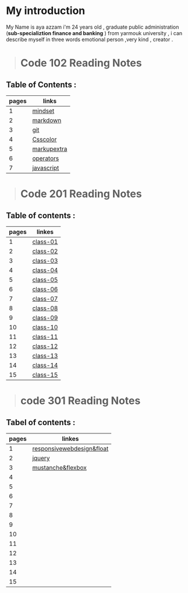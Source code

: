 # My introduction
 My Name is aya azzam i'm 24 years old , graduate public administration (**sub-specializtion finance and banking** ) from yarmouk university , i can describe myself in three words emotional person ,very kind , creator .


> # Code 102 Reading Notes
## Table of Contents :

| pages   | links                                                                                  |
| ------- | ----------------------------------------------------                                   |
| 1       |[mindset](https://ayaazzam24.github.io/reading-notes/mindset1)                          |
| 2       |[markdown](https://ayaazzam24.github.io/reading-notes/read02a)                          |
| 3       |[git](https://ayaazzam24.github.io/reading-notes/read02b)                               |
| 4       |[Csscolor](https://ayaazzam24.github.io/reading-notes/Css%20color)                      |
| 5       |[markupextra](https://ayaazzam24.github.io/reading-notes/markupextra)                   |
| 6       |[operators](https://ayaazzam24.github.io/reading-notes/operators%20and%20logical)       |
| 7       |[javascript](https://ayaazzam24.github.io/reading-notes/programming%20with%20javascript)|

> # Code 201 Reading Notes
## Table of contents :

|pages        | linkes                                                          |
| ----------- |---------------------------------------------                    |  
|  1          | [class-01](https://ayaazzam24.github.io/reading-notes/class-01) | 
|  2          | [class-02](https://ayaazzam24.github.io/reading-notes/class-02) |        
|  3          | [class-03](https://ayaazzam24.github.io/reading-notes/class-03) |   
|  4          | [class-04](https://ayaazzam24.github.io/reading-notes/class-04) |    
|  5          | [class-05](https://ayaazzam24.github.io/reading-notes/class-05) |
|  6          | [class-06](https://ayaazzam24.github.io/reading-notes/class-06) | 
|  7          | [class-07](https://ayaazzam24.github.io/reading-notes/class-07) |
|  8          | [class-08](https://ayaazzam24.github.io/reading-notes/class-08) |
|  9          | [class-09](https://ayaazzam24.github.io/reading-notes/class-09) | 
|  10         | [class-10](https://ayaazzam24.github.io/reading-notes/class-10) |
|  11         | [class-11](https://ayaazzam24.github.io/reading-notes/class-11) |
|  12         | [class-12](https://ayaazzam24.github.io/reading-notes/class-12) |
|  13         | [class-13](https://ayaazzam24.github.io/reading-notes/class-13) |
|  14         | [class-14](https://ayaazzam24.github.io/reading-notes/class-14) |
|  15         | [class-15](https://ayaazzam24.github.io/reading-notes/class-15) |    

> # code 301 Reading Notes 
## Tabel of contents :

|pages        | linkes                                                                                 |
|------------ | -------------------------------------------------                                      |
|1            |[responsivewebdesign&float](https://ayaazzam24.github.io/reading-notes/responsivewebdesign&float)                                                                                                 |
|2            |[jquery](https://ayaazzam24.github.io/reading-notes/jquery)                             |
|3            |[mustanche&flexbox](https://ayaazzam24.github.io/reading-notes/mustanche&flexbox)       |
|4            |                                                                                        |
|5            |                                                                                        |
|6            |                                                                                        |
|7            |                                                                                        |
|8            |                                                                                        | 
|9            |                                                                                        |
|10           |                                                                                        |
|11           |                                                                                        | 
|12           |                                                                                        |
|13           |                                                                                        |
|14           |                                                                                        |
|15           |                                                                                        |
                                                   
